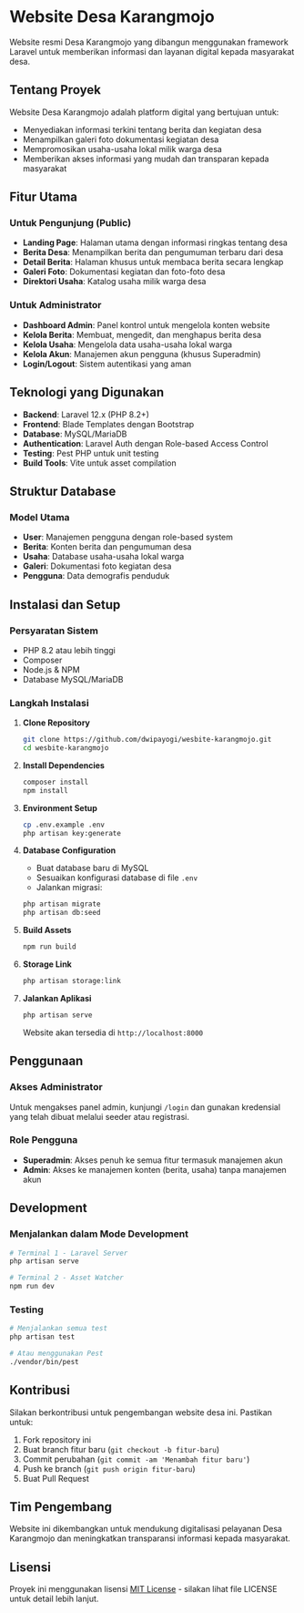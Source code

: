 # Website Desa Karangmojo

Website resmi Desa Karangmojo yang dibangun menggunakan framework Laravel untuk memberikan informasi dan layanan digital kepada masyarakat desa.

## Tentang Proyek

Website Desa Karangmojo adalah platform digital yang bertujuan untuk:

-   Menyediakan informasi terkini tentang berita dan kegiatan desa
-   Menampilkan galeri foto dokumentasi kegiatan desa
-   Mempromosikan usaha-usaha lokal milik warga desa
-   Memberikan akses informasi yang mudah dan transparan kepada masyarakat

## Fitur Utama

### Untuk Pengunjung (Public)

-   **Landing Page**: Halaman utama dengan informasi ringkas tentang desa
-   **Berita Desa**: Menampilkan berita dan pengumuman terbaru dari desa
-   **Detail Berita**: Halaman khusus untuk membaca berita secara lengkap
-   **Galeri Foto**: Dokumentasi kegiatan dan foto-foto desa
-   **Direktori Usaha**: Katalog usaha milik warga desa

### Untuk Administrator

-   **Dashboard Admin**: Panel kontrol untuk mengelola konten website
-   **Kelola Berita**: Membuat, mengedit, dan menghapus berita desa
-   **Kelola Usaha**: Mengelola data usaha-usaha lokal warga
-   **Kelola Akun**: Manajemen akun pengguna (khusus Superadmin)
-   **Login/Logout**: Sistem autentikasi yang aman

## Teknologi yang Digunakan

-   **Backend**: Laravel 12.x (PHP 8.2+)
-   **Frontend**: Blade Templates dengan Bootstrap
-   **Database**: MySQL/MariaDB
-   **Authentication**: Laravel Auth dengan Role-based Access Control
-   **Testing**: Pest PHP untuk unit testing
-   **Build Tools**: Vite untuk asset compilation

## Struktur Database

### Model Utama

-   **User**: Manajemen pengguna dengan role-based system
-   **Berita**: Konten berita dan pengumuman desa
-   **Usaha**: Database usaha-usaha lokal warga
-   **Galeri**: Dokumentasi foto kegiatan desa
-   **Pengguna**: Data demografis penduduk

## Instalasi dan Setup

### Persyaratan Sistem

-   PHP 8.2 atau lebih tinggi
-   Composer
-   Node.js & NPM
-   Database MySQL/MariaDB

### Langkah Instalasi

1. **Clone Repository**

    ```bash
    git clone https://github.com/dwipayogi/wesbite-karangmojo.git
    cd wesbite-karangmojo
    ```

2. **Install Dependencies**

    ```bash
    composer install
    npm install
    ```

3. **Environment Setup**

    ```bash
    cp .env.example .env
    php artisan key:generate
    ```

4. **Database Configuration**

    - Buat database baru di MySQL
    - Sesuaikan konfigurasi database di file `.env`
    - Jalankan migrasi:

    ```bash
    php artisan migrate
    php artisan db:seed
    ```

5. **Build Assets**

    ```bash
    npm run build
    ```

6. **Storage Link**

    ```bash
    php artisan storage:link
    ```

7. **Jalankan Aplikasi**

    ```bash
    php artisan serve
    ```

    Website akan tersedia di `http://localhost:8000`

## Penggunaan

### Akses Administrator

Untuk mengakses panel admin, kunjungi `/login` dan gunakan kredensial yang telah dibuat melalui seeder atau registrasi.

### Role Pengguna

-   **Superadmin**: Akses penuh ke semua fitur termasuk manajemen akun
-   **Admin**: Akses ke manajemen konten (berita, usaha) tanpa manajemen akun

## Development

### Menjalankan dalam Mode Development

```bash
# Terminal 1 - Laravel Server
php artisan serve

# Terminal 2 - Asset Watcher
npm run dev
```

### Testing

```bash
# Menjalankan semua test
php artisan test

# Atau menggunakan Pest
./vendor/bin/pest
```

## Kontribusi

Silakan berkontribusi untuk pengembangan website desa ini. Pastikan untuk:

1. Fork repository ini
2. Buat branch fitur baru (`git checkout -b fitur-baru`)
3. Commit perubahan (`git commit -am 'Menambah fitur baru'`)
4. Push ke branch (`git push origin fitur-baru`)
5. Buat Pull Request

## Tim Pengembang

Website ini dikembangkan untuk mendukung digitalisasi pelayanan Desa Karangmojo dan meningkatkan transparansi informasi kepada masyarakat.

## Lisensi

Proyek ini menggunakan lisensi [MIT License](https://opensource.org/licenses/MIT) - silakan lihat file LICENSE untuk detail lebih lanjut.
